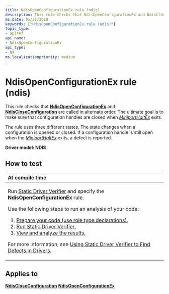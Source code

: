 ```yaml
---
title: NdisOpenConfigurationEx rule (ndis)
description: This rule checks that NdisOpenConfigurationEx and NdisCloseConfiguration are called in alternate order. The ultimate goal is to make sure that configuration handles are closed when MiniportHaltEx exits.
ms.date: 05/21/2018
keywords: ["NdisOpenConfigurationEx rule (ndis)"]
topic_type:
- apiref
api_name:
- NdisOpenConfigurationEx
api_type:
- NA
ms.localizationpriority: medium
---
```


# NdisOpenConfigurationEx rule (ndis)


This rule checks that [**NdisOpenConfigurationEx**](/windows-hardware/drivers/ddi/ndis/nf-ndis-ndisopenconfigurationex) and [**NdisCloseConfiguration**](/windows-hardware/drivers/ddi/ndis/nf-ndis-ndiscloseconfiguration) are called in alternate order. The ultimate goal is to make sure that configuration handles are closed when [*MiniportHaltEx*](/windows-hardware/drivers/ddi/ndis/nc-ndis-miniport_halt) exits.

The rule uses three different states. The state changes when a configuration is opened or closed. If a configuration handle is still open when the [*MiniportHaltEx*](/windows-hardware/drivers/ddi/ndis/nc-ndis-miniport_halt) exits, a defect is reported.

**Driver model: NDIS**

How to test
-----------

<table>
<colgroup>
<col width="100%" />
</colgroup>
<thead>
<tr class="header">
<th align="left">At compile time</th>
</tr>
</thead>
<tbody>
<tr class="odd">
<td align="left"><p>Run <a href="/windows-hardware/drivers/devtest/static-driver-verifier" data-raw-source="[Static Driver Verifier](./static-driver-verifier.md)">Static Driver Verifier</a> and specify the <strong>NdisOpenConfigurationEx</strong> rule.</p>
Use the following steps to run an analysis of your code:
<ol>
<li><a href="/windows-hardware/drivers/devtest/using-static-driver-verifier-to-find-defects-in-drivers#preparing-your-source-code" data-raw-source="[Prepare your code (use role type declarations).](./using-static-driver-verifier-to-find-defects-in-drivers.md#preparing-your-source-code)">Prepare your code (use role type declarations).</a></li>
<li><a href="/windows-hardware/drivers/devtest/using-static-driver-verifier-to-find-defects-in-drivers#running-static-driver-verifier" data-raw-source="[Run Static Driver Verifier.](./using-static-driver-verifier-to-find-defects-in-drivers.md#running-static-driver-verifier)">Run Static Driver Verifier.</a></li>
<li><a href="/windows-hardware/drivers/devtest/using-static-driver-verifier-to-find-defects-in-drivers#viewing-and-analyzing-the-results" data-raw-source="[View and analyze the results.](./using-static-driver-verifier-to-find-defects-in-drivers.md#viewing-and-analyzing-the-results)">View and analyze the results.</a></li>
</ol>
<p>For more information, see <a href="/windows-hardware/drivers/devtest/using-static-driver-verifier-to-find-defects-in-drivers" data-raw-source="[Using Static Driver Verifier to Find Defects in Drivers](./using-static-driver-verifier-to-find-defects-in-drivers.md)">Using Static Driver Verifier to Find Defects in Drivers</a>.</p></td>
</tr>
</tbody>
</table>

Applies to
----------

[**NdisCloseConfiguration**](/windows-hardware/drivers/ddi/ndis/nf-ndis-ndiscloseconfiguration)
[**NdisOpenConfigurationEx**](/windows-hardware/drivers/ddi/ndis/nf-ndis-ndisopenconfigurationex)
